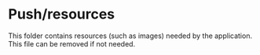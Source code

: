 # Push/resources

This folder contains resources (such as images) needed by the application. This file can
be removed if not needed.
